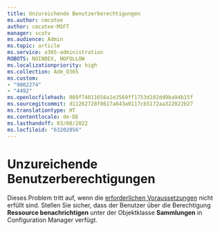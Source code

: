 ```yaml
---
title: Unzureichende Benutzerberechtigungen
ms.author: cmcatee
author: cmcatee-MSFT
manager: scotv
ms.audience: Admin
ms.topic: article
ms.service: o365-administration
ROBOTS: NOINDEX, NOFOLLOW
ms.localizationpriority: high
ms.collection: Adm_O365
ms.custom:
- "9002274"
- "4492"
ms.openlocfilehash: 089f74011656a1e3569ff1753d102dd9ba94b15f
ms.sourcegitcommit: d11262728f0617a843a0117cb5172aa322022b27
ms.translationtype: HT
ms.contentlocale: de-DE
ms.lasthandoff: 03/08/2022
ms.locfileid: "63202856"
---
```

# <a name="insufficient-user-permissions"></a>Unzureichende Benutzerberechtigungen

Dieses Problem tritt auf, wenn die [erforderlichen Voraussetzungen](https://docs.microsoft.com/configmgr/tenant-attach/device-sync-actions#prerequisites) nicht erfüllt sind. Stellen Sie sicher, dass der Benutzer über die Berechtigung **Ressource benachrichtigen** unter der Objektklasse **Sammlungen** in Configuration Manager verfügt.
